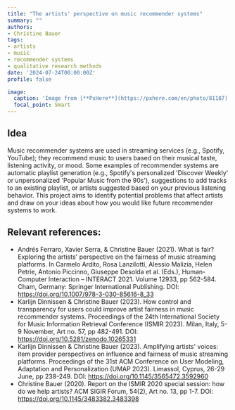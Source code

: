```yaml
---
title: "The artists' perspective on music recommender systems"
summary: ""
authors:
- Christine Bauer
tags:
- artists
- music
- recommender systems
- qualitative research methods
date: '2024-07-24T00:00:00Z'
profile: false

image:
  caption: 'Image from [**PxHere**](https://pxhere.com/en/photo/81187).<br><i class="fa-brands fa-creative-commons"></i><i class="fa-brands fa-creative-commons-zero"></i> [CC0 Public Domain](https://creativecommons.org/publicdomain/zero/1.0/)'
  focal_point: Smart
---
```


## Idea
Music recommender systems are used in streaming services (e.g., Spotify, YouTube); they recommend music to users based on their musical taste, listening activity, or mood. Some examples of recommender systems are automatic playlist generation (e.g., Spotify's personalized 'Discover Weekly' or unpersonalized 'Popular Music from the 90s'), suggestions to add tracks to an existing playlist, or artists suggested based on your previous listening behavior.
This project aims to identify potential problems that affect artists and draw on your ideas about how you would like future recommender systems to work. 


## Relevant references:
- Andrés Ferraro, Xavier Serra, & Christine Bauer (2021). What is fair? Exploring the artists' perspective on the fairness of music streaming platforms. In Carmelo Ardito, Rosa Lanzilotti, Alessio Malizia, Helen Petrie, Antonio Piccinno, Giuseppe Desolda et al. (Eds.), Human-Computer Interaction – INTERACT 2021. Volume 12933, pp 562-584. Cham, Germany: Springer International Publishing. DOI: https://doi.org/10.1007/978-3-030-85616-8_33
- Karlijn Dinnissen & Christine Bauer (2023). How control and transparency for users could improve artist fairness in music recommender systems. Proceedings of the 24th International Society for Music Information Retrieval Conference (ISMIR 2023). Milan, Italy, 5-9 November, Art no. 57, pp 482-491. DOI: https://doi.org/10.5281/zenodo.10265331
- Karlijn Dinnissen & Christine Bauer (2023). Amplifying artists' voices: item provider perspectives on influence and fairness of music streaming platforms. Proceedings of the 31st ACM Conference on User Modeling, Adaptation and Personalization (UMAP 2023). Limassol, Cyprus, 26-29 June, pp 238-249. DOI: https://doi.org/10.1145/3565472.3592960
- Christine Bauer (2020). Report on the ISMIR 2020 special session: how do we help artists? ACM SIGIR Forum, 54(2), Art no. 13, pp 1-7. DOI: https://doi.org/10.1145/3483382.3483398